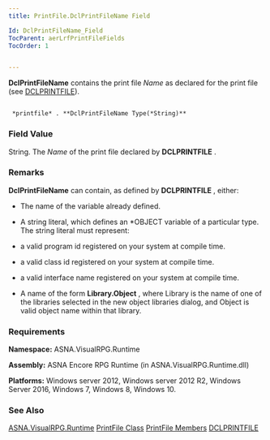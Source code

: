 ```yaml
---
title: PrintFile.DclPrintFileName Field

Id: DclPrintFileName_Field
TocParent: aerLrfPrintFileFields
TocOrder: 1


---
```


**DclPrintFileName** contains the print file *Name* as declared for the print file (see [DCLPRINTFILE](DCLPRINTFILE.html)). 

```

 *printfile* . **DclPrintFileName Type(*String)** 
```

### Field Value
String. The *Name* of the print file declared by **DCLPRINTFILE** .

### Remarks
**DclPrintFileName** can contain, as defined by **DCLPRINTFILE** , either: 

- The name of the variable already defined.
- A string literal, which defines an *OBJECT variable of a particular type. The string literal must represent:
- a valid program id registered on your system at compile time.
- a valid class id registered on your system at compile time.
- a valid interface name registered on your system at compile time.

- A name of the form **Library.Object** , where Library is the name of one of the libraries selected in the new object libraries dialog, and Object is valid object name within that library.

### Requirements
**Namespace:** ASNA.VisualRPG.Runtime 

**Assembly:** ASNA Encore RPG Runtime (in ASNA.VisualRPG.Runtime.dll) 

**Platforms:** Windows server 2012, Windows server 2012 R2, Windows Server 2016, Windows 7, Windows 8, Windows 10. 

### See Also
[ASNA.VisualRPG.Runtime](aerLrfRuntimeNamespace.html)
[PrintFile Class](aerLrfPrintFileClass.html)
[PrintFile Members](aerLrfPrintFileMembers.html)
[DCLPRINTFILE](DCLPRINTFILE.html) 
